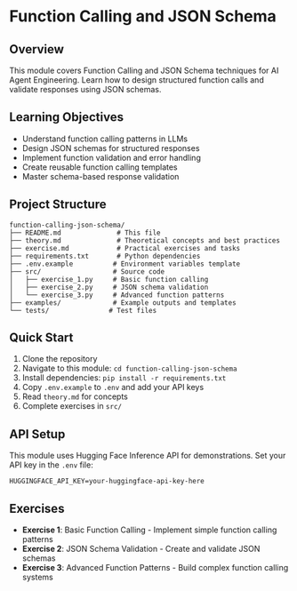 # Function Calling and JSON Schema

## Overview

This module covers Function Calling and JSON Schema techniques for AI Agent Engineering. Learn how to design structured function calls and validate responses using JSON schemas.

## Learning Objectives

- Understand function calling patterns in LLMs
- Design JSON schemas for structured responses
- Implement function validation and error handling
- Create reusable function calling templates
- Master schema-based response validation

## Project Structure

```
function-calling-json-schema/
├── README.md              # This file
├── theory.md              # Theoretical concepts and best practices
├── exercise.md            # Practical exercises and tasks
├── requirements.txt       # Python dependencies
├── .env.example          # Environment variables template
├── src/                  # Source code
│   ├── exercise_1.py     # Basic function calling
│   ├── exercise_2.py     # JSON schema validation
│   └── exercise_3.py     # Advanced function patterns
├── examples/             # Example outputs and templates
└── tests/               # Test files
```

## Quick Start

1. Clone the repository
2. Navigate to this module: `cd function-calling-json-schema`
3. Install dependencies: `pip install -r requirements.txt`
4. Copy `.env.example` to `.env` and add your API keys
5. Read `theory.md` for concepts
6. Complete exercises in `src/`

## API Setup

This module uses Hugging Face Inference API for demonstrations. Set your API key in the `.env` file:

```
HUGGINGFACE_API_KEY=your-huggingface-api-key-here
```

## Exercises

- **Exercise 1**: Basic Function Calling - Implement simple function calling patterns
- **Exercise 2**: JSON Schema Validation - Create and validate JSON schemas
- **Exercise 3**: Advanced Function Patterns - Build complex function calling systems 